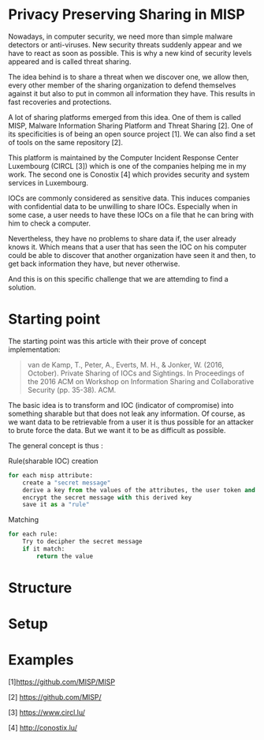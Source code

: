 # Privacy Preserving Sharing in MISP

Nowadays, in computer security, we need more than simple malware detectors or anti-viruses. 
New security threats suddenly appear and we have to react as soon as possible. 
This is why a new kind of security levels appeared and is called threat sharing.

The idea behind is to share a threat when we discover one, we allow then,
every other member of the sharing organization to defend themselves against it 
but also to put in common all information they have. This results in fast recoveries 
and protections.

A lot of sharing platforms emerged from this idea. One of them is called MISP,
Malware Information Sharing Platform and Threat Sharing [2]. 
One of its specificities is of being an open source project [1]. 
We can also find a set of tools on the same repository [2].

This platform is maintained by the Computer Incident Response Center Luxembourg (CIRCL [3])
which is one of the companies helping me in my work. The second one is Conostix [4] 
which provides security and system services in Luxembourg.

IOCs are commonly considered as sensitive data. This induces companies with confidential data to be
unwilling to share IOCs. Especially when in some case, a user needs to have these IOCs on a file that
he can bring with him to check a computer.

Nevertheless, they have no problems to share data if, the user already knows it. 
Which means that a user that has seen the IOC on his computer could be able to discover 
that another organization have seen it and then, to get back information they have, but never otherwise.

And this is on this specific challenge that we are attemding to find a solution.

# Starting point
The starting point was this article with their prove of concept implementation:
> van de Kamp, T., Peter, A., Everts, M. H., & Jonker, W. (2016, October). Private Sharing of IOCs and Sightings. In Proceedings of the 2016 ACM on Workshop on Information Sharing and Collaborative Security (pp. 35-38). ACM.

The basic idea is to transform and IOC (indicator of compromise) into something sharable but that does not leak any information.
Of course, as we want data to be retrievable from a user it is thus possible for an attacker to brute force the data. But we want it to be as difficult as possible.

The general concept is thus :

Rule(sharable IOC) creation
```python
for each misp attribute:
    create a "secret message"
    derive a key from the values of the attributes, the user token and a salt
    encrypt the secret message with this derived key
    save it as a "rule"
```

Matching
```python
for each rule:
    Try to decipher the secret message
    if it match:
        return the value
```

# Structure

# Setup

# Examples

[1]https://github.com/MISP/MISP

[2] https://github.com/MISP/

[3] https://www.circl.lu/

[4] http://conostix.lu/


